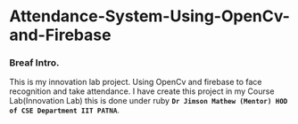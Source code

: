 # Attendance-System-Using-OpenCv-and-Firebase
### Breaf Intro.
This is my innovation lab project. Using OpenCv and firebase to face recognition and take attendance.
I have create this project in my Course Lab(Innovation Lab) this is done under ruby **``` Dr Jimson Mathew (Mentor) HOD of CSE Department IIT PATNA ```**.
